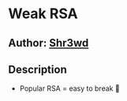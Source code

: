 # Weak RSA

## Author: [Shr3wd](https://github.com/shr3wcl)

## Description

- Popular RSA = easy to break 🥷

